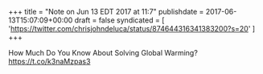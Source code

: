 +++
title = "Note on Jun 13 EDT 2017 at 11:7"
publishdate = 2017-06-13T15:07:09+00:00
draft = false
syndicated = [ 'https://twitter.com/chrisjohndeluca/status/874644316341383200?s=20' ]
+++

How Much Do You Know About Solving Global Warming? https://t.co/k3naMzpas3
